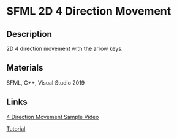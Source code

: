 # SFML 2D 4 Direction Movement

## Description

2D 4 direction movement with the arrow keys. 

## Materials 

SFML, C++, Visual Studio 2019

## Links 

[4 Direction Movement Sample Video](https://youtu.be/RAsTrF1hSkY?list=PLnlsG_7yK9tSnK87grltWu7_IBBlbaJq1)

[Tutorial](https://cattatonicat.com/2021/05/13/sfml-4-direction-movement/)
